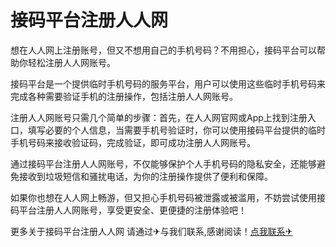 # 接码平台注册人人网

想在人人网上注册账号，但又不想用自己的手机号码？不用担心，接码平台可以帮助你轻松注册人人网账号。

接码平台是一个提供临时手机号码的服务平台，用户可以使用这些临时手机号码来完成各种需要验证手机的注册操作，包括注册人人网账号。

注册人人网账号只需几个简单的步骤：首先，在人人网官网或App上找到注册入口，填写必要的个人信息，当需要手机号验证时，你可以使用接码平台提供的临时手机号码来接收验证码，完成验证，即可成功注册人人网账号。

通过接码平台注册人人网账号，不仅能够保护个人手机号码的隐私安全，还能够避免接收到垃圾短信和骚扰电话，为你的注册操作提供了便利和保障。

如果你也想在人人网上畅游，但又担心手机号码被泄露或被滥用，不妨尝试使用接码平台注册人人网账号，享受更安全、更便捷的注册体验吧！

更多关于接码平台注册人人网 请通过✈与我们联系,感谢阅读！[点我联系✈](https://my.G208.com)